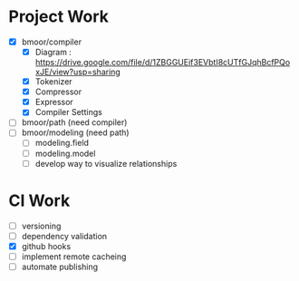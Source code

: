 # Project Work
- [x] bmoor/compiler
  - [x] Diagram : https://drive.google.com/file/d/1ZBGGUEif3EVbtI8cUTfGJqhBcfPQoxJE/view?usp=sharing
  - [x] Tokenizer
  - [x] Compressor
  - [x] Expressor
  - [x] Compiler Settings
- [ ] bmoor/path (need compiler)
- [ ] bmoor/modeling (need path)
  - [ ] modeling.field
  - [ ] modeling.model
  - [ ] develop way to visualize relationships

# CI Work
- [ ] versioning
- [ ] dependency validation
- [x] github hooks
- [ ] implement remote cacheing
- [ ] automate publishing
